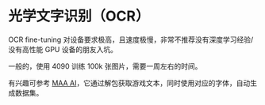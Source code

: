 # 光学文字识别（OCR）

OCR fine-tuning 对设备要求极高，且速度极慢，非常不推荐没有深度学习经验/没有高性能 GPU 设备的朋友入坑。

一般的，使用 4090 训练 100k 张图片，需要一周左右的时间。

有兴趣可参考 [MAA AI](https://github.com/MaaAssistantArknights/MaaAI/tree/main/common/OCR)，它通过解包获取游戏文本，同时使用对应的字体，自动生成数据集。
